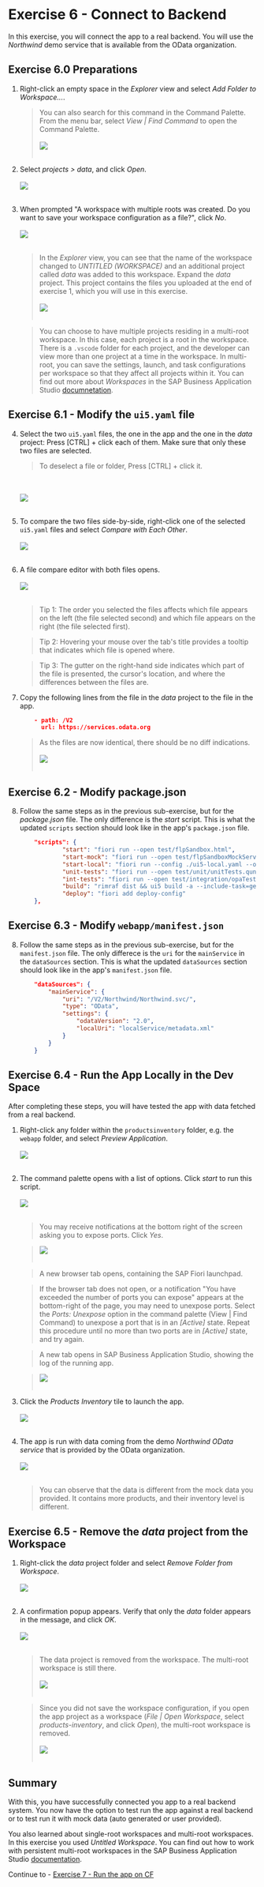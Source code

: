 # Exercise 6 - Connect to Backend

In this exercise, you will connect the app to a real backend. You will use the *Northwind* demo service that is available from the OData organization.


## Exercise 6.0 Preparations

1.	Right-click an empty space in the *Explorer* view and select *Add Folder to Workspace...*.
    >You can also search for this command in the Command Palette. From the menu bar, select *View | Find Command* to open the Command Palette.
    <br><br>![](images/2020-10_BAS_Multi-Root-1_.jpg)<br><br>

2. Select *projects > data*, and click *Open*.
    <br><br>![](images/2020-10_BAS_Multi-Root-2_.jpg)<br><br>

3. When prompted "A workspace with multiple roots was created. Do you want to save your workspace configuration as a file?", click *No*. 
    <br><br>![](images/2020-10_BAS_Multi-Root-3_.jpg)<br><br>

    >In the *Explorer* view, you can see that the name of the workspace changed to *UNTITLED (WORKSPACE)* and an additional project called *data* was added to this workspace. Expand the *data* project. This project contains the files you uploaded at the end of exercise 1,  which you will use in this exercise.
    ><br><br>![](images/2020-10_BAS_Multi-Root-4_.jpg)<br><br>

    >You can choose to have multiple projects residing in a multi-root workspace. In this case, each project is a root in the workspace. There is a `.vscode` folder for each project, and the developer can view more than one project at a time in the workspace. In multi-root, you can save the settings, launch, and task configurations per workspace so that they affect all projects within it. You can find out more about *Workspaces* in the SAP Business Application Studio [documnetation](https://help.sap.com/viewer/9d1db9835307451daa8c930fbd9ab264/Cloud/en-US/0919ce1ca4a342628e49c0f5e9c8cdcf.html).

## Exercise 6.1 - Modify the `ui5.yaml` file

4. Select the two `ui5.yaml` files, the one in the app and the one in the *data* project: Press [CTRL] + click each of them. Make sure that only these two files are selected.
    >To deselect a file or folder, Press [CTRL] + click it.

    <br><br>![](images/2020-10_BAS_ui5-yaml_Compare-1_.jpg)<br><br>

5. To compare the two files side-by-side, right-click one of the selected `ui5.yaml` files and select *Compare with Each Other*.
    <br><br>![](images/2020-10_BAS_ui5-yaml_Compare-2_.jpg)<br><br>

6. A file compare editor with both files opens.
    <br><br>![](images/2020-10_BAS_ui5-yaml_Compare-3_.jpg)<br><br>

    >Tip 1: The order you selected the files affects which file appears on the left (the file selected second) and which file appears on the right (the file selected first).

    >Tip 2: Hovering your mouse over the tab's title provides a tooltip that indicates which file is opened where.

    >Tip 3: The gutter on the right-hand side indicates which part of the file is presented, the cursor's location, and where the differences between the files are.

7. Copy the following lines from the file in the *data* project to the file in the app.
    ```json
        - path: /V2
          url: https://services.odata.org
    ```
    
    >As the files are now identical, there should be no diff indications.
    ><br><br>![](images/2020-10_BAS_ui5-yaml_Compare-5_.jpg)<br><br>

## Exercise 6.2 - Modify package.json

8. Follow the same steps as in the previous sub-exercise, but for the *package.json* file. The only difference is the *start* script. This is what the updated `scripts` section should look like in the app's `package.json` file.
    ```json
        "scripts": {
                "start": "fiori run --open test/flpSandbox.html",
                "start-mock": "fiori run --open test/flpSandboxMockServer.html",
                "start-local": "fiori run --config ./ui5-local.yaml --open test/flpSandboxMockServer.html",
                "unit-tests": "fiori run --open test/unit/unitTests.qunit.html",
                "int-tests": "fiori run --open test/integration/opaTests.qunit.html",
                "build": "rimraf dist && ui5 build -a --include-task=generateManifestBundle generateCachebusterInfo",
                "deploy": "fiori add deploy-config"
        },
    ```

## Exercise 6.3 - Modify `webapp/manifest.json`

8. Follow the same steps as in the previous sub-exercise, but for the `manifest.json` file. The only differece is the `uri` for the `mainService` in the `dataSources` section. This is what the updated `dataSources` section should look like in the app's `manifest.json` file.
    ```json
		"dataSources": {
			"mainService": {
				"uri": "/V2/Northwind/Northwind.svc/",
				"type": "OData",
				"settings": {
					"odataVersion": "2.0",
					"localUri": "localService/metadata.xml"
				}
			}
		}
    ```

## Exercise 6.4 - Run the App Locally in the Dev Space

After completing these steps, you will have tested the app with data fetched from a real backend.

1.	Right-click any folder within the `productsinventory` folder, e.g. the `webapp` folder, and select *Preview Application*.
    <br><br>![](images/2020-10_BAS_Preview_Application_Start-1_.jpg)<br><br>

2.	The command palette opens with a list of options. Click *start* to run this script.
    <br><br>![](images/2020-10_BAS_Preview_Application_Start-2_.jpg)<br><br>

    >You may receive notifications at the bottom right of the screen asking you to expose ports. Click *Yes*.

    >![](images/2020-10_BAS_Expose_Port_Notification_.jpg)<br><br>

    >A new browser tab opens, containing the SAP Fiori launchpad.

    >If the browser tab does not open, or a notification "You have exceeded the number of ports you can expose" appears at the bottom-right of the page, you may need to unexpose ports. Select the *Ports: Unexpose* option in the command palette (View | Find Command) to unexpose a port that is in an *[Active]* state. Repeat this procedure until no more than two ports are in *[Active]* state, and try again.

    >A new tab opens in SAP Business Application Studio, showing the log of the running app.

    >![](images/2020-10_BAS_Preview_Application_Start-3_.jpg)<br><br>


3. Click the *Products Inventory* tile to launch the app.
    <br><br>![](images/2020-10_BAS_Preview_Application_Start-4_.jpg)<br><br>

4. The app is run with data coming from the demo *Northwind OData service* that is provided by the OData organization.
    <br><br>![](images/2020-10_BAS_Preview_Application_Start-5_.jpg)<br><br>

    >You can observe that the data is different from the mock data you provided. It contains more products, and their inventory level is different.

## Exercise 6.5 - Remove the *data* project from the Workspace

1. Right-click the *data* project folder and select *Remove Folder from Workspace*.
    <br><br>![](images/2020-10_BAS_Multi-Root_Remove-1_.jpg)<br><br>

2. A confirmation popup appears. Verify that only the *data* folder appears in the message, and click *OK*.
    <br><br>![](images/2020-10_BAS_Multi-Root_Remove-2_.jpg)<br><br>

    >The data project is removed from the workspace. The multi-root workspace is still there.
    ><br><br>![](images/2020-10_BAS_Multi-Root_Remove-3_.jpg)<br><br>

    >Since you did not save the workspace configuration, if you open the app project as a workspace (*File | Open Workspace*, select *products-inventory*, and click *Open*), the multi-root workspace is removed.
    ><br><br>![](images/2020-10_BAS_Multi-Root_Remove-4_.jpg)<br><br>


## Summary

With this, you have successfully connected you app to a real backend system. You now have the option to test run the app against a real backend or to test run it with mock data (auto generated or user provided).

You also learned about single-root workspaces and multi-root workspaces. In this exercise you used *Untitled Workspace*. You can find out how to work with persistent multi-root workspaces in the SAP Business Application Studio [documentation](https://help.sap.com/viewer/9d1db9835307451daa8c930fbd9ab264/Cloud/en-US/0919ce1ca4a342628e49c0f5e9c8cdcf.html). 

Continue to - [Exercise 7 - Run the app on CF](../ex7/README.md)
